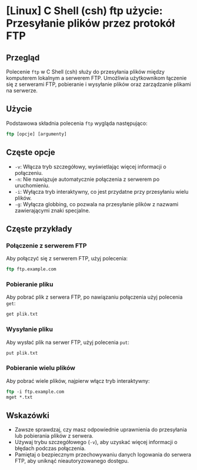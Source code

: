 # [Linux] C Shell (csh) ftp użycie: Przesyłanie plików przez protokół FTP

## Przegląd
Polecenie `ftp` w C Shell (csh) służy do przesyłania plików między komputerem lokalnym a serwerem FTP. Umożliwia użytkownikom łączenie się z serwerami FTP, pobieranie i wysyłanie plików oraz zarządzanie plikami na serwerze.

## Użycie
Podstawowa składnia polecenia `ftp` wygląda następująco:

```csh
ftp [opcje] [argumenty]
```

## Częste opcje
- `-v`: Włącza tryb szczegółowy, wyświetlając więcej informacji o połączeniu.
- `-n`: Nie nawiązuje automatycznie połączenia z serwerem po uruchomieniu.
- `-i`: Wyłącza tryb interaktywny, co jest przydatne przy przesyłaniu wielu plików.
- `-g`: Wyłącza globbing, co pozwala na przesyłanie plików z nazwami zawierającymi znaki specjalne.

## Częste przykłady
### Połączenie z serwerem FTP
Aby połączyć się z serwerem FTP, użyj polecenia:

```csh
ftp ftp.example.com
```

### Pobieranie pliku
Aby pobrać plik z serwera FTP, po nawiązaniu połączenia użyj polecenia `get`:

```csh
get plik.txt
```

### Wysyłanie pliku
Aby wysłać plik na serwer FTP, użyj polecenia `put`:

```csh
put plik.txt
```

### Pobieranie wielu plików
Aby pobrać wiele plików, najpierw włącz tryb interaktywny:

```csh
ftp -i ftp.example.com
mget *.txt
```

## Wskazówki
- Zawsze sprawdzaj, czy masz odpowiednie uprawnienia do przesyłania lub pobierania plików z serwera.
- Używaj trybu szczegółowego (`-v`), aby uzyskać więcej informacji o błędach podczas połączenia.
- Pamiętaj o bezpiecznym przechowywaniu danych logowania do serwera FTP, aby uniknąć nieautoryzowanego dostępu.